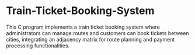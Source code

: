 # Train-Ticket-Booking-System
This C program implements a train ticket booking system where administrators can manage routes and customers can book tickets between cities, integrating an adjacency matrix for route planning and payment processing functionalities.
